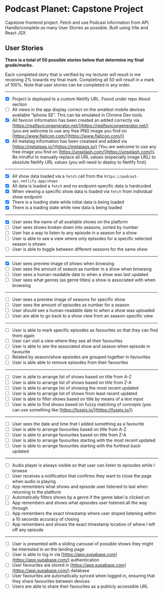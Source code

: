 # Podcast Planet: Capstone Project
Capstone frontend project. Fetch and use Podcast information from API. Handle/complete as many User Stories as possible. Built using Vite and React JSX



## User Stories

**There is a total of 50 possible stories below that determine my final grade/marks.**

Each completed story that is verified by my lecturer will result in me receiving 2% towards my final mark. Completing all 50 will result in a mark of 100%. Note that user stories can be completed in any order.

---

- [X] Project is deployed to a custom Netlify URL. Found under repo About section
- [ ] All views in the app display correct on the smallest mobile devices available “Iphone SE”. This can be emulated in Chrome Dev tools.
- [X] All favicon information has been created an added correctly via [https://realfavicongenerator.net/](https://realfavicongenerator.net/) (you are welcome to use any free PNG image you find on [https://www.flaticon.com/](https://www.flaticon.com/))
- [X] All metatag information has been creataed and added via [https://metatags.io/](https://metatags.io/) (You are welcome to use any free image you find on [https://unsplash.com/](https://unsplash.com/)). Be mindful to manually replace all URL values (especially image URL) to absolute Netlify URL values (you will need to deploy to Netlify first)

---

- [X] All show data loaded via a `fetch` call from the `https://podcast-api.netlify.app/shows`
- [X] All data is loaded a `fetch` and no endpoint-specific data is hardcoded
- [X] When viewing a specific show data is loaded via `fetch` from individual show endpoint
- [X] There is a loading state while initial data is being loaded
- [X] There is a loading state while new data is being loaded

---

- [X] User sees the name of all available shows on the platform
- [ ] User sees shows broken down into seasons, sorted by number
- [ ] User has a way to listen to any episode in a season for a show
- [ ] User is able to see a view where only episodes for a specific selected season is shown
- [ ] User is able to toggle between different seasons for the same show

---

- [X] User sees preview image of shows when browsing
- [ ] User sees the amount of season as number in a show when browsing
- [ ] User sees a human-readable date to when a show was last updated
- [ ] User sees what genres (as genre titles) a show is associated with when browsing

---

- [ ] User sees a preview image of seasons for specific show
- [ ] User sees the amount of episodes as number for a season
- [ ] User should see a human-readable date to when a show was uploaded
- [ ] User are able to go back to a show view from an season-specific view

---

- [ ] User is able to mark specific episodes as favourites so that they can find them again
- [ ] User can visit a view where they see all their favourites
- [ ] User is able to see the associated show and season when episode in favourite
- [ ] Related by season/show epsiodes are grouped together in favourites
- [ ] User is able able to remove episodes from their favourites

---

- [ ] User is able to arrange list of shows based on title from A-Z
- [ ] User is able to arrange list of shows based on title from Z-A
- [ ] User is able to arrange list of showing the most recent updated
- [ ] User is able to arrange list of shows from least recent updated
- [ ] User is able to filter shows based on title by means of a text input
- [ ] User is able to find shows based on fuzzy matching of concepts (you can use something like [https://fusejs.io/](https://fusejs.io/))

---

- [ ] User sees the date and time that I added something as a favourite
- [ ] User is able to arrange favourites based on title from A-Z
- [ ] User is able to arrange favourites based on title from Z-A
- [ ] User is able to arrange favourites starting with the most recent updated
- [ ] User is able to arrange favourites starting with the furthest back updated

---

- [ ] Audio player is always visible so that user can listen to episodes while I browse
- [ ] User receives a notification that confirms they want to close the page when audio is playing
- [ ] App remembers what shows and episode user listened to last when returning to the platform
- [ ] Automatically filters shows by a genre if the genre label is clicked on
- [ ] App remembers and shows what episodes user listened all the way through
- [ ] App remembers the exact timestamp where user stoped listening within a 10 seconds accuracy of closing
- [ ] App remembers and shows the exact timestamp location of where I left off any episode

---

- [ ] User is presented with a sliding carousel of possible shows they might be interested in on the landing page
- [ ] User is able to log in via [https://app.supabase.com](https://app.supabase.com/) authentication
- [ ] User favourites are stored in [https://app.supabase.com](https://app.supabase.com/) database
- [ ] User favourites are automatically synced when logged in, ensuring that they share favourites between devices
- [ ] Users are able to share their favourites as a publicly accessible URL